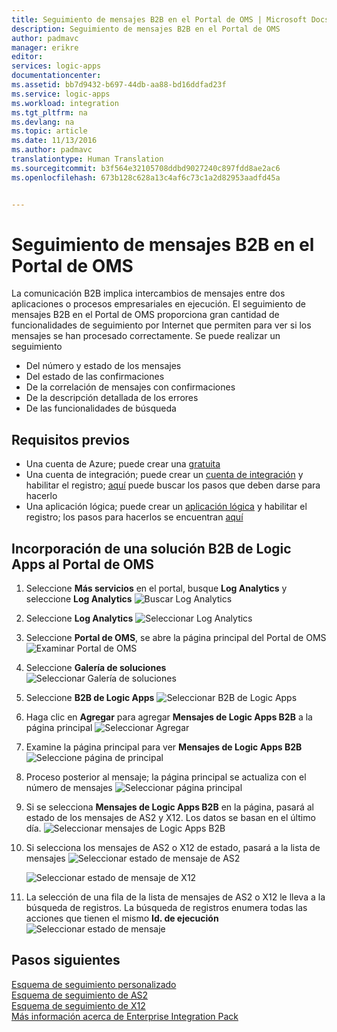 ```yaml
---
title: Seguimiento de mensajes B2B en el Portal de OMS | Microsoft Docs
description: Seguimiento de mensajes B2B en el Portal de OMS
author: padmavc
manager: erikre
editor: 
services: logic-apps
documentationcenter: 
ms.assetid: bb7d9432-b697-44db-aa88-bd16ddfad23f
ms.service: logic-apps
ms.workload: integration
ms.tgt_pltfrm: na
ms.devlang: na
ms.topic: article
ms.date: 11/13/2016
ms.author: padmavc
translationtype: Human Translation
ms.sourcegitcommit: b3f564e32105708ddbd9027240c897fdd8ae2ac6
ms.openlocfilehash: 673b128c628a13c4af6c73c1a2d82953aadfd45a


---
```

# <a name="tracking-b2b-messages-in-oms-portal"></a>Seguimiento de mensajes B2B en el Portal de OMS
La comunicación B2B implica intercambios de mensajes entre dos aplicaciones o procesos empresariales en ejecución. El seguimiento de mensajes B2B en el Portal de OMS proporciona gran cantidad de funcionalidades de seguimiento por Internet que permiten para ver si los mensajes se han procesado correctamente.  Se puede realizar un seguimiento

* Del número y estado de los mensajes
* Del estado de las confirmaciones
* De la correlación de mensajes con confirmaciones
* De la descripción detallada de los errores
* De las funcionalidades de búsqueda

## <a name="prerequisites"></a>Requisitos previos
* Una cuenta de Azure; puede crear una [gratuita](https://azure.microsoft.com/free)
* Una cuenta de integración; puede crear un [cuenta de integración](app-service-logic-enterprise-integration-create-integration-account.md) y habilitar el registro; [aquí](app-service-logic-monitor-b2b-message.md) puede buscar los pasos que deben darse para hacerlo
* Una aplicación lógica; puede crear un [aplicación lógica](app-service-logic-create-a-logic-app.md) y habilitar el registro; los pasos para hacerlos se encuentran [aquí](app-service-logic-monitor-your-logic-apps.md)

## <a name="adding-logic-apps-b2b-solution-to-oms-portal"></a>Incorporación de una solución B2B de Logic Apps al Portal de OMS
1. Seleccione **Más servicios** en el portal, busque **Log Analytics** y seleccione **Log Analytics**
![Buscar Log Analytics](./media/app-service-logic-track-b2b-messages-omsportal/browseloganalytics.png)  

2. Seleccione **Log Analytics**
![Seleccionar Log Analytics](./media/app-service-logic-track-b2b-messages-omsportal/selectla.png)

3. Seleccione **Portal de OMS**, se abre la página principal del Portal de OMS ![Examinar Portal de OMS](./media/app-service-logic-track-b2b-messages-omsportal/omsportalpage.png)

4. Seleccione **Galería de soluciones**    
![Seleccionar Galería de soluciones](./media/app-service-logic-track-b2b-messages-omsportal/omshomepage1.png)

5. Seleccione **B2B de Logic Apps**
![Seleccionar B2B de Logic Apps](./media/app-service-logic-track-b2b-messages-omsportal/omshomepage2.png)

6. Haga clic en **Agregar** para agregar **Mensajes de Logic Apps B2B** a la página principal ![Seleccionar Agregar](./media/app-service-logic-track-b2b-messages-omsportal/omshomepage3.png)

7. Examine la página principal para ver **Mensajes de Logic Apps B2B**
![Seleccione página de principal](./media/app-service-logic-track-b2b-messages-omsportal/omshomepage4.png)

8. Proceso posterior al mensaje; la página principal se actualiza con el número de mensajes ![Seleccionar página principal](./media/app-service-logic-track-b2b-messages-omsportal/omshomepage6.png)

9. Si se selecciona **Mensajes de Logic Apps B2B** en la página, pasará al estado de los mensajes de AS2 y X12.  Los datos se basan en el último día.
![Seleccionar mensajes de Logic Apps B2B](./media/app-service-logic-track-b2b-messages-omsportal/omshomepage5.png)

10. Si selecciona los mensajes de AS2 o X12 de estado, pasará a la lista de mensajes ![Seleccionar estado de mensaje de AS2](./media/app-service-logic-track-b2b-messages-omsportal/as2messagelist.png)

    ![Seleccionar estado de mensaje de X12](./media/app-service-logic-track-b2b-messages-omsportal/x12messagelist.png)

11. La selección de una fila de la lista de mensajes de AS2 o X12 le lleva a la búsqueda de registros.  La búsqueda de registros enumera todas las acciones que tienen el mismo **Id. de ejecución**
![Seleccionar estado de mensaje](./media/app-service-logic-track-b2b-messages-omsportal/logsearch.png)


## <a name="next-steps"></a>Pasos siguientes
[Esquema de seguimiento personalizado](app-service-logic-track-integration-account-custom-tracking-shema.md "Learn about Custom Tracking Schema")   
[Esquema de seguimiento de AS2](app-service-logic-track-integration-account-as2-tracking-shemas.md "Learn about AS2 Tracking Schema")    
[Esquema de seguimiento de X12](app-service-logic-track-integration-account-x12-tracking-shemas.md "Learn about X12 Tracking Schema")  
[Más información acerca de Enterprise Integration Pack](app-service-logic-enterprise-integration-overview.md "Learn about Enterprise Integration Pack") 


<!--HONumber=Nov16_HO3-->


